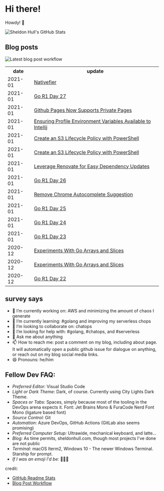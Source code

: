 # Hi there! 

Howdy! 👋 

![Sheldon Hull's GitHub Stats](https://github-readme-stats.vercel.app/api?username=sheldonhull&theme=tokyonight&count_private=true&show_icons=true)

## Blog posts

![Latest blog post workflow](https://github.com/sheldonhull/sheldonhull/workflows/Latest%20blog%20post%20workflow/badge.svg)
<table style="width:100%">
  <tr>
    <th>date</th>
    <th>update</th>
  </tr>
<!-- BLOG-POST-LIST:START -->
<tr><td>2021-01</td><td><a href="https://www.sheldonhull.com/microblog/nativefier/">Nativefier</a></td></tr>
<tr><td>2021-01</td><td><a href="https://www.sheldonhull.com/microblog/go-r1-day-27/">Go R1 Day 27</a></td></tr>
<tr><td>2021-01</td><td><a href="https://www.sheldonhull.com/microblog/github-pages-now-supports-private-pages/">Github Pages Now Supports Private Pages</a></td></tr>
<tr><td>2021-01</td><td><a href="https://www.sheldonhull.com/microblog/ensuring-profile-environment-variables-available-to-intellij/">Ensuring Profile Environment Variables Available to Intellij</a></td></tr>
<tr><td>2021-01</td><td><a href="https://www.sheldonhull.com/blog/create-an-s3-lifecycle-policy-with-powershell/">Create an S3 Lifecycle Policy with PowerShell</a></td></tr>
<tr><td>2021-01</td><td><a href="https://dev.to/sheldonhull/create-an-s3-lifecycle-policy-with-powershell-57hd">Create an S3 Lifecycle Policy with PowerShell</a></td></tr>
<tr><td>2021-01</td><td><a href="https://www.sheldonhull.com/microblog/leverage-renovate-for-easy-dependency-updates/">Leverage Renovate for Easy Dependency Updates</a></td></tr>
<tr><td>2021-01</td><td><a href="https://www.sheldonhull.com/microblog/go-r1-day-26/">Go R1 Day 26</a></td></tr>
<tr><td>2021-01</td><td><a href="https://www.sheldonhull.com/microblog/remove-chrome-autocomplete-suggestion/">Remove Chrome Autocomplete Suggestion</a></td></tr>
<tr><td>2021-01</td><td><a href="https://www.sheldonhull.com/microblog/go-r1-day-25/">Go R1 Day 25</a></td></tr>
<tr><td>2021-01</td><td><a href="https://www.sheldonhull.com/microblog/go-r1-day-24/">Go R1 Day 24</a></td></tr>
<tr><td>2021-01</td><td><a href="https://www.sheldonhull.com/microblog/go-r1-day-23/">Go R1 Day 23</a></td></tr>
<tr><td>2020-12</td><td><a href="https://www.sheldonhull.com/blog/experiments-with-go-arrays-and-slices/">Experiments With Go Arrays and Slices</a></td></tr>
<tr><td>2020-12</td><td><a href="https://dev.to/sheldonhull/experiments-with-go-arrays-and-slices-5b5n">Experiments With Go Arrays and Slices</a></td></tr>
<tr><td>2020-12</td><td><a href="https://www.sheldonhull.com/microblog/go-r1-day-22/">Go R1 Day 22</a></td></tr>

<!-- BLOG-POST-LIST:END -->
</table>

## survey says 

- 🔭  I’m currently working on: AWS and minimizing the amount of chaos I generate
- 🌱  I’m currently learning: #golang and improving my serverless chops
- 👯  I’m looking to collaborate on: chatops
- 🤔  I’m looking for help with: #golang, #chatops, and #serverless
- 💬  Ask me about anything
- 📫  How to reach me: post a comment on my blog, including about page. It will automatically open a public github issue for dialogue on anything, or reach out on my blog social media links.
- 😄  Pronouns: he/him


## Fellow Dev FAQ:

- _Preferred Editor:_ Visual Studio Code
- _Light or Dark Theme:_ Dark, of course. Currently using City Lights Dark Theme.
- _Spaces or Tabs:_ Spaces, simply because most of the tooling in the DevOps arena expects it. Font: Jet Brains Mono & FuraCode Nerd Font Mono (ligature based font)
- _Source Control:_ Git
- _Automation:_ Azure DevOps, GitHub Actions (GitLab also seems promising)
- _Preferred Computer Setup:_ Ultrawide, mechanical keyboard, and latte...
- _Blog:_ As time permits, sheldonhull.com, though most projects I've done are not public 
- _Terminal:_ macOS Iterm2, Windows 10 - The newer Windows Terminal. Starship for prompt.
- _If I was an emoji I'd be:_ 🌮🌮🌮


credit:
* [GitHub Readme Stats](https://github.com/anuraghazra/github-readme-stats)
* [Blog Post Workflow](https://github.com/gautamkrishnar/blog-post-workflow)
